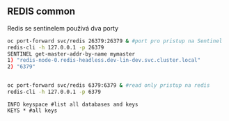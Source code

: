 ## REDIS common
Redis se sentinelem používá dva porty
```sh
oc port-forward svc/redis 26379:26379 & #port pro pristup na Sentinel
redis-cli -h 127.0.0.1 -p 26379
SENTINEL get-master-addr-by-name mymaster
1) "redis-node-0.redis-headless.dev-lin-dev.svc.cluster.local"
2) "6379"


oc port-forward svc/redis 6379:6379 & #read only pristup na redis
redis-cli -h 127.0.0.1 -p 6379
```

```
INFO keyspace #list all databases and keys
KEYS * #all keys
```

